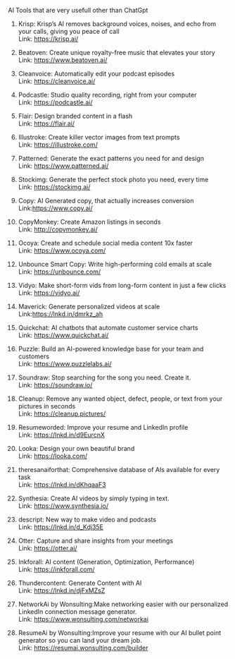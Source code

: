 <p class="has-line-data" data-line-start="1" data-line-end="2">AI Tools that are very usefull other than ChatGpt</p>
<ol>
<li class="has-line-data" data-line-start="3" data-line-end="6">
<p class="has-line-data" data-line-start="3" data-line-end="5">Krisp: Krisp’s AI removes background voices, noises, and echo from your calls, giving you peace of call<br>
Link: <a href="https://krisp.ai/">https://krisp.ai/</a></p>
</li>
<li class="has-line-data" data-line-start="6" data-line-end="9">
<p class="has-line-data" data-line-start="6" data-line-end="8">Beatoven: Create unique royalty-free music that elevates your story<br>
Link: <a href="https://www.beatoven.ai/">https://www.beatoven.ai/</a></p>
</li>
<li class="has-line-data" data-line-start="9" data-line-end="12">
<p class="has-line-data" data-line-start="9" data-line-end="11">Cleanvoice: Automatically edit your podcast episodes<br>
Link: <a href="https://cleanvoice.ai/">https://cleanvoice.ai/</a></p>
</li>
<li class="has-line-data" data-line-start="12" data-line-end="15">
<p class="has-line-data" data-line-start="12" data-line-end="14">Podcastle: Studio quality recording, right from your computer<br>
Link: <a href="https://podcastle.ai/">https://podcastle.ai/</a></p>
</li>
<li class="has-line-data" data-line-start="15" data-line-end="18">
<p class="has-line-data" data-line-start="15" data-line-end="17">Flair: Design branded content in a flash<br>
Link: <a href="https://flair.ai/">https://flair.ai/</a></p>
</li>
<li class="has-line-data" data-line-start="18" data-line-end="21">
<p class="has-line-data" data-line-start="18" data-line-end="20">Illustroke: Create killer vector images from text prompts<br>
Link: <a href="https://illustroke.com/">https://illustroke.com/</a></p>
</li>
<li class="has-line-data" data-line-start="21" data-line-end="24">
<p class="has-line-data" data-line-start="21" data-line-end="23">Patterned: Generate the exact patterns you need for and design<br>
Link: <a href="https://www.patterned.ai/">https://www.patterned.ai/</a></p>
</li>
<li class="has-line-data" data-line-start="24" data-line-end="27">
<p class="has-line-data" data-line-start="24" data-line-end="26">Stockimg: Generate the perfect stock photo you need, every time<br>
Link: <a href="https://stockimg.ai/">https://stockimg.ai/</a></p>
</li>
<li class="has-line-data" data-line-start="27" data-line-end="30">
<p class="has-line-data" data-line-start="27" data-line-end="29">Copy: AI Generated copy, that actually increases conversion<br>
Link:<a href="https://www.copy.ai/">https://www.copy.ai/</a></p>
</li>
<li class="has-line-data" data-line-start="30" data-line-end="33">
<p class="has-line-data" data-line-start="30" data-line-end="32">CopyMonkey: Create Amazon listings in seconds<br>
Link: <a href="http://copymonkey.ai/">http://copymonkey.ai/</a></p>
</li>
<li class="has-line-data" data-line-start="33" data-line-end="36">
<p class="has-line-data" data-line-start="33" data-line-end="35">Ocoya: Create and schedule social media content 10x faster<br>
Link: <a href="https://www.ocoya.com/">https://www.ocoya.com/</a></p>
</li>
<li class="has-line-data" data-line-start="36" data-line-end="39">
<p class="has-line-data" data-line-start="36" data-line-end="38">Unbounce Smart Copy: Write high-performing cold emails at scale<br>
Link: <a href="https://unbounce.com/">https://unbounce.com/</a></p>
</li>
<li class="has-line-data" data-line-start="39" data-line-end="42">
<p class="has-line-data" data-line-start="39" data-line-end="41">Vidyo: Make short-form vids from long-form content in just a few clicks<br>
Link: <a href="https://vidyo.ai/">https://vidyo.ai/</a></p>
</li>
<li class="has-line-data" data-line-start="42" data-line-end="45">
<p class="has-line-data" data-line-start="42" data-line-end="44">Maverick: Generate personalized videos at scale<br>
Link:<a href="https://lnkd.in/dmrkz_ah">https://lnkd.in/dmrkz_ah</a></p>
</li>
<li class="has-line-data" data-line-start="45" data-line-end="48">
<p class="has-line-data" data-line-start="45" data-line-end="47">Quickchat: AI chatbots that automate customer service charts<br>
Link: <a href="https://www.quickchat.ai/">https://www.quickchat.ai/</a></p>
</li>
<li class="has-line-data" data-line-start="48" data-line-end="51">
<p class="has-line-data" data-line-start="48" data-line-end="50">Puzzle: Build an AI-powered knowledge base for your team and customers<br>
Link: <a href="https://www.puzzlelabs.ai/">https://www.puzzlelabs.ai/</a></p>
</li>
<li class="has-line-data" data-line-start="51" data-line-end="54">
<p class="has-line-data" data-line-start="51" data-line-end="53">Soundraw: Stop searching for the song you need. Create it.<br>
Link: <a href="https://soundraw.io/">https://soundraw.io/</a></p>
</li>
<li class="has-line-data" data-line-start="54" data-line-end="57">
<p class="has-line-data" data-line-start="54" data-line-end="56">Cleanup: Remove any wanted object, defect, people, or text from your pictures in seconds<br>
Link: <a href="https://cleanup.pictures/">https://cleanup.pictures/</a></p>
</li>
<li class="has-line-data" data-line-start="57" data-line-end="60">
<p class="has-line-data" data-line-start="57" data-line-end="59">Resumeworded: Improve your resume and LinkedIn profile<br>
Link:  <a href="https://lnkd.in/d9EurcnX">https://lnkd.in/d9EurcnX</a></p>
</li>
<li class="has-line-data" data-line-start="60" data-line-end="63">
<p class="has-line-data" data-line-start="60" data-line-end="62">Looka: Design your own beautiful brand<br>
Link: <a href="https://looka.com/">https://looka.com/</a></p>
</li>
<li class="has-line-data" data-line-start="63" data-line-end="66">
<p class="has-line-data" data-line-start="63" data-line-end="65">theresanaiforthat: Comprehensive database of AIs available for every task<br>
Link: <a href="https://lnkd.in/dKhqaaF3">https://lnkd.in/dKhqaaF3</a></p>
</li>
<li class="has-line-data" data-line-start="66" data-line-end="69">
<p class="has-line-data" data-line-start="66" data-line-end="68">Synthesia: Create AI videos by simply typing in text.<br>
Link: <a href="https://www.synthesia.io/">https://www.synthesia.io/</a></p>
</li>
<li class="has-line-data" data-line-start="69" data-line-end="72">
<p class="has-line-data" data-line-start="69" data-line-end="71">descript: New way to make video and podcasts<br>
Link: <a href="https://lnkd.in/d_Kdj35E">https://lnkd.in/d_Kdj35E</a></p>
</li>
<li class="has-line-data" data-line-start="72" data-line-end="75">
<p class="has-line-data" data-line-start="72" data-line-end="74">Otter: Capture and share insights from your meetings<br>
Link: <a href="https://otter.ai/">https://otter.ai/</a></p>
</li>
<li class="has-line-data" data-line-start="75" data-line-end="78">
<p class="has-line-data" data-line-start="75" data-line-end="77">Inkforall: AI content (Generation, Optimization, Performance)<br>
Link: <a href="https://inkforall.com/">https://inkforall.com/</a></p>
</li>
<li class="has-line-data" data-line-start="78" data-line-end="80">
<p class="has-line-data" data-line-start="78" data-line-end="80">Thundercontent: Generate Content with AI<br>
Link: <a href="https://lnkd.in/djFxMZsZ">https://lnkd.in/djFxMZsZ</a></p>
</li>

<li class="has-line-data" data-line-start="81" data-line-end="83">
<p class="has-line-data" data-line-start="81" data-line-end="83">NetworkAi by Wonsulting:Make networking easier with our personalized LinkedIn connection message generator.<br>
Link: <a href="https://www.wonsulting.com/networkai">https://www.wonsulting.com/networkai</a></p>
</li>

<li class="has-line-data" data-line-start="84" data-line-end="87">
<p class="has-line-data" data-line-start="84" data-line-end="87">ResumeAi by Wonsulting:Improve your resume with our AI bullet point generator so you can land your dream job.<br>
Link: <a href="https://www.wonsulting.com/networkai">https://resumai.wonsulting.com/builder</a></p>
</li>
</ol>
